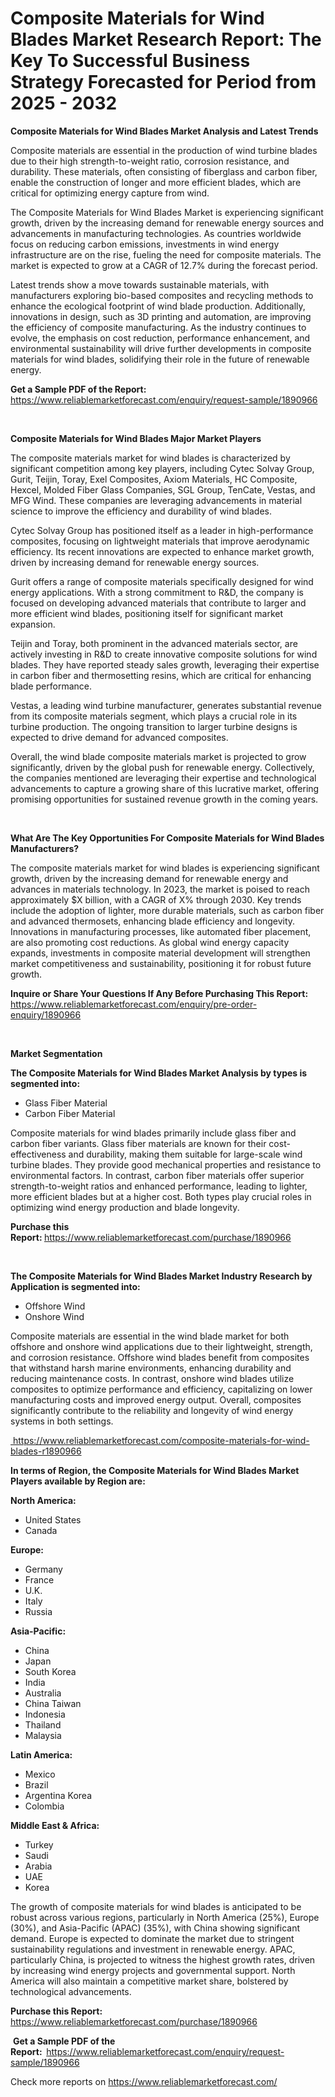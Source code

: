 <p><h1>Composite Materials for Wind Blades Market Research Report: The Key To Successful Business Strategy Forecasted for Period from 2025 - 2032</h1></p><p><strong>Composite Materials for Wind Blades Market Analysis and Latest Trends</strong></p>
<p><p>Composite materials are essential in the production of wind turbine blades due to their high strength-to-weight ratio, corrosion resistance, and durability. These materials, often consisting of fiberglass and carbon fiber, enable the construction of longer and more efficient blades, which are critical for optimizing energy capture from wind.</p><p>The Composite Materials for Wind Blades Market is experiencing significant growth, driven by the increasing demand for renewable energy sources and advancements in manufacturing technologies. As countries worldwide focus on reducing carbon emissions, investments in wind energy infrastructure are on the rise, fueling the need for composite materials. The market is expected to grow at a CAGR of 12.7% during the forecast period.</p><p>Latest trends show a move towards sustainable materials, with manufacturers exploring bio-based composites and recycling methods to enhance the ecological footprint of wind blade production. Additionally, innovations in design, such as 3D printing and automation, are improving the efficiency of composite manufacturing. As the industry continues to evolve, the emphasis on cost reduction, performance enhancement, and environmental sustainability will drive further developments in composite materials for wind blades, solidifying their role in the future of renewable energy.</p></p>
<p><strong>Get a Sample PDF of the Report:&nbsp;</strong> <a href="https://www.reliablemarketforecast.com/enquiry/request-sample/1890966?utm_campaign=1789&utm_medium=2&utm_source=Github&utm_content=ia&utm_term=03042025&utm_id=composite-materials-for-wind-blades">https://www.reliablemarketforecast.com/enquiry/request-sample/1890966</a></p>
<p>&nbsp;</p>
<p><strong>Composite Materials for Wind Blades Major Market Players</strong></p>
<p><p>The composite materials market for wind blades is characterized by significant competition among key players, including Cytec Solvay Group, Gurit, Teijin, Toray, Exel Composites, Axiom Materials, HC Composite, Hexcel, Molded Fiber Glass Companies, SGL Group, TenCate, Vestas, and MFG Wind. These companies are leveraging advancements in material science to improve the efficiency and durability of wind blades.</p><p>Cytec Solvay Group has positioned itself as a leader in high-performance composites, focusing on lightweight materials that improve aerodynamic efficiency. Its recent innovations are expected to enhance market growth, driven by increasing demand for renewable energy sources.</p><p>Gurit offers a range of composite materials specifically designed for wind energy applications. With a strong commitment to R&D, the company is focused on developing advanced materials that contribute to larger and more efficient wind blades, positioning itself for significant market expansion.</p><p>Teijin and Toray, both prominent in the advanced materials sector, are actively investing in R&D to create innovative composite solutions for wind blades. They have reported steady sales growth, leveraging their expertise in carbon fiber and thermosetting resins, which are critical for enhancing blade performance. </p><p>Vestas, a leading wind turbine manufacturer, generates substantial revenue from its composite materials segment, which plays a crucial role in its turbine production. The ongoing transition to larger turbine designs is expected to drive demand for advanced composites.</p><p>Overall, the wind blade composite materials market is projected to grow significantly, driven by the global push for renewable energy. Collectively, the companies mentioned are leveraging their expertise and technological advancements to capture a growing share of this lucrative market, offering promising opportunities for sustained revenue growth in the coming years.</p></p>
<p>&nbsp;</p>
<p><strong>What Are The Key Opportunities For Composite Materials for Wind Blades Manufacturers?</strong></p>
<p><p>The composite materials market for wind blades is experiencing significant growth, driven by the increasing demand for renewable energy and advances in materials technology. In 2023, the market is poised to reach approximately $X billion, with a CAGR of X% through 2030. Key trends include the adoption of lighter, more durable materials, such as carbon fiber and advanced thermosets, enhancing blade efficiency and longevity. Innovations in manufacturing processes, like automated fiber placement, are also promoting cost reductions. As global wind energy capacity expands, investments in composite material development will strengthen market competitiveness and sustainability, positioning it for robust future growth.</p></p>
<p><strong>Inquire or Share Your Questions If Any Before Purchasing This Report:</strong> <a href="https://www.reliablemarketforecast.com/enquiry/pre-order-enquiry/1890966?utm_campaign=1789&utm_medium=2&utm_source=Github&utm_content=ia&utm_term=03042025&utm_id=composite-materials-for-wind-blades">https://www.reliablemarketforecast.com/enquiry/pre-order-enquiry/1890966</a></p>
<p>&nbsp;</p>
<p><strong>Market Segmentation</strong></p>
<p><strong>The Composite Materials for Wind Blades Market Analysis by types is segmented into:</strong></p>
<p><ul><li>Glass Fiber Material</li><li>Carbon Fiber Material</li></ul></p>
<p><p>Composite materials for wind blades primarily include glass fiber and carbon fiber variants. Glass fiber materials are known for their cost-effectiveness and durability, making them suitable for large-scale wind turbine blades. They provide good mechanical properties and resistance to environmental factors. In contrast, carbon fiber materials offer superior strength-to-weight ratios and enhanced performance, leading to lighter, more efficient blades but at a higher cost. Both types play crucial roles in optimizing wind energy production and blade longevity.</p></p>
<p><strong>Purchase this Report:&nbsp;</strong><a href="https://www.reliablemarketforecast.com/purchase/1890966?utm_campaign=1789&utm_medium=2&utm_source=Github&utm_content=ia&utm_term=03042025&utm_id=composite-materials-for-wind-blades">https://www.reliablemarketforecast.com/purchase/1890966</a></p>
<p>&nbsp;</p>
<p><strong>The Composite Materials for Wind Blades Market Industry Research by Application is segmented into:</strong></p>
<p><ul><li>Offshore Wind</li><li>Onshore Wind</li></ul></p>
<p><p>Composite materials are essential in the wind blade market for both offshore and onshore wind applications due to their lightweight, strength, and corrosion resistance. Offshore wind blades benefit from composites that withstand harsh marine environments, enhancing durability and reducing maintenance costs. In contrast, onshore wind blades utilize composites to optimize performance and efficiency, capitalizing on lower manufacturing costs and improved energy output. Overall, composites significantly contribute to the reliability and longevity of wind energy systems in both settings.</p></p>
<p><a href="https://www.reliablemarketforecast.com/composite-materials-for-wind-blades-r1890966?utm_campaign=1789&utm_medium=2&utm_source=Github&utm_content=ia&utm_term=03042025&utm_id=composite-materials-for-wind-blades">&nbsp;https://www.reliablemarketforecast.com/composite-materials-for-wind-blades-r1890966</a></p>
<p><strong>In terms of Region, the Composite Materials for Wind Blades Market Players available by Region are:</strong></p>
<p>
    <p> <strong> North America: </strong>
        <ul>
            <li>United States</li>
            <li>Canada</li>
        </ul>
        </p> 
    <p> <strong> Europe: </strong>
        <ul>
            <li>Germany</li>
            <li>France</li>
            <li>U.K.</li>
            <li>Italy</li>
            <li>Russia</li>
        </ul>
        </p> 
    <p> <strong> Asia-Pacific: </strong>
        <ul>
            <li>China</li>
            <li>Japan</li>
            <li>South Korea</li>
            <li>India</li>
            <li>Australia</li>
            <li>China Taiwan</li>
            <li>Indonesia</li>
            <li>Thailand</li>
            <li>Malaysia</li>
        </ul>
        </p> 
    <p> <strong> Latin America: </strong>
        <ul>
            <li>Mexico</li>
            <li>Brazil</li>
            <li>Argentina Korea</li>
            <li>Colombia</li>
        </ul>
        </p> 
    <p> <strong> Middle East & Africa: </strong>
        <ul>
            <li>Turkey</li>
            <li>Saudi</li>
            <li>Arabia</li>
            <li>UAE</li>
            <li>Korea</li>
        </ul>
    </p>
    </p>
<p><p>The growth of composite materials for wind blades is anticipated to be robust across various regions, particularly in North America (25%), Europe (30%), and Asia-Pacific (APAC) (35%), with China showing significant demand. Europe is expected to dominate the market due to stringent sustainability regulations and investment in renewable energy. APAC, particularly China, is projected to witness the highest growth rates, driven by increasing wind energy projects and governmental support. North America will also maintain a competitive market share, bolstered by technological advancements.</p></p>
<p><strong>Purchase this Report: </strong><a href="https://www.reliablemarketforecast.com/purchase/1890966?utm_campaign=1789&utm_medium=2&utm_source=Github&utm_content=ia&utm_term=03042025&utm_id=composite-materials-for-wind-blades">https://www.reliablemarketforecast.com/purchase/1890966</a></p>
<p>&nbsp;<strong>Get a Sample PDF of the Report:&nbsp;&nbsp;</strong><a href="https://www.reliablemarketforecast.com/enquiry/request-sample/1890966?utm_campaign=1789&utm_medium=2&utm_source=Github&utm_content=ia&utm_term=03042025&utm_id=composite-materials-for-wind-blades">https://www.reliablemarketforecast.com/enquiry/request-sample/1890966</a></p>
<p><strong></strong></p>
<p>Check more reports on <a href="https://www.reliablemarketforecast.com/?utm_campaign=1789&utm_medium=2&utm_source=Github&utm_content=ia&utm_term=03042025&utm_id=composite-materials-for-wind-blades">https://www.reliablemarketforecast.com/</a></p>